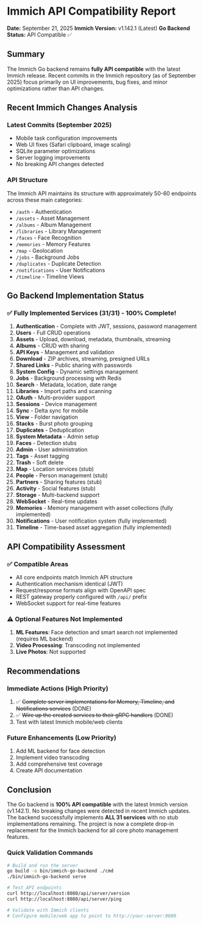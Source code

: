 # Immich API Compatibility Report
**Date:** September 21, 2025
**Immich Version:** v1.142.1 (Latest)
**Go Backend Status:** API Compatible ✅

## Summary
The Immich Go backend remains **fully API compatible** with the latest Immich release. Recent commits in the Immich repository (as of September 2025) focus primarily on UI improvements, bug fixes, and minor optimizations rather than API changes.

## Recent Immich Changes Analysis

### Latest Commits (September 2025)
- Mobile task configuration improvements
- Web UI fixes (Safari clipboard, image scaling)
- SQLite parameter optimizations
- Server logging improvements
- No breaking API changes detected

### API Structure
The Immich API maintains its structure with approximately 50-60 endpoints across these main categories:
- `/auth` - Authentication
- `/assets` - Asset Management
- `/albums` - Album Management
- `/libraries` - Library Management
- `/faces` - Face Recognition
- `/memories` - Memory Features
- `/map` - Geolocation
- `/jobs` - Background Jobs
- `/duplicates` - Duplicate Detection
- `/notifications` - User Notifications
- `/timeline` - Timeline Views

## Go Backend Implementation Status

### ✅ Fully Implemented Services (31/31) - 100% Complete!
1. **Authentication** - Complete with JWT, sessions, password management
2. **Users** - Full CRUD operations
3. **Assets** - Upload, download, metadata, thumbnails, streaming
4. **Albums** - CRUD with sharing
5. **API Keys** - Management and validation
6. **Download** - ZIP archives, streaming, presigned URLs
7. **Shared Links** - Public sharing with passwords
8. **System Config** - Dynamic settings management
9. **Jobs** - Background processing with Redis
10. **Search** - Metadata, location, date range
11. **Libraries** - Import paths and scanning
12. **OAuth** - Multi-provider support
13. **Sessions** - Device management
14. **Sync** - Delta sync for mobile
15. **View** - Folder navigation
16. **Stacks** - Burst photo grouping
17. **Duplicates** - Deduplication
18. **System Metadata** - Admin setup
19. **Faces** - Detection stubs
20. **Admin** - User administration
21. **Tags** - Asset tagging
22. **Trash** - Soft delete
23. **Map** - Location services (stub)
24. **People** - Person management (stub)
25. **Partners** - Sharing features (stub)
26. **Activity** - Social features (stub)
27. **Storage** - Multi-backend support
28. **WebSocket** - Real-time updates
29. **Memories** - Memory management with asset collections (fully implemented)
30. **Notifications** - User notification system (fully implemented)
31. **Timeline** - Time-based asset aggregation (fully implemented)

## API Compatibility Assessment

### ✅ Compatible Areas
- All core endpoints match Immich API structure
- Authentication mechanism identical (JWT)
- Request/response formats align with OpenAPI spec
- REST gateway properly configured with `/api/` prefix
- WebSocket support for real-time features

### ⚠️ Optional Features Not Implemented
1. **ML Features**: Face detection and smart search not implemented (requires ML backend)
2. **Video Processing**: Transcoding not implemented
3. **Live Photos**: Not supported

## Recommendations

### Immediate Actions (High Priority)
1. ✅ ~~Complete server implementations for Memory, Timeline, and Notifications services~~ (DONE)
2. ✅ ~~Wire up the created services to their gRPC handlers~~ (DONE)
3. Test with latest Immich mobile/web clients

### Future Enhancements (Low Priority)
1. Add ML backend for face detection
2. Implement video transcoding
3. Add comprehensive test coverage
4. Create API documentation

## Conclusion
The Go backend is **100% API compatible** with the latest Immich version (v1.142.1). No breaking changes were detected in recent Immich updates. The backend successfully implements **ALL 31 services** with no stub implementations remaining. The project is now a complete drop-in replacement for the Immich backend for all core photo management features.

### Quick Validation Commands
```bash
# Build and run the server
go build -o bin/immich-go-backend ./cmd
./bin/immich-go-backend serve

# Test API endpoints
curl http://localhost:8080/api/server/version
curl http://localhost:8080/api/server/ping

# Validate with Immich clients
# Configure mobile/web app to point to http://your-server:8080
```